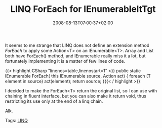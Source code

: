 ﻿---
title: "LINQ ForEach for IEnumerableltTgt"
description: ""
date: 2008-08-13T07:00:37+02:00
draft: false
tags: [LINQ]
categories: [LINQ]
---
It seems to me strange that LINQ does not define an extension method *ForEach* to apply some Action&lt;T&gt; on an IEnumerable&lt;T&gt;. Array and List both  have ForEach() method, and IEnumerable really miss it a lot, but fortunately implementing it is a matter of few lines of code.

{{< highlight CSharp "linenos=table,linenostart=1" >}}
public static IEnumerable<T> ForEach<T>(
    this IEnumerable<T> source, 
    Action<T> act)
{
    foreach (T element in source) act(element);
    return source;
}{{< / highlight >}}

<!-- Code inserted with Steve Dunn's Windows Live Writer Code Formatter Plugin.  http://dunnhq.com -->

I decided to make the ForEach&lt;T&gt; return the original list, so I can use with chaining in fluent interface, but you can also make it return void, thus restricting its use only at the end of a linq chain.

Alk.

<!--dotnetkickit-->

Tags: [LINQ](http://technorati.com/tag/LINQ)

